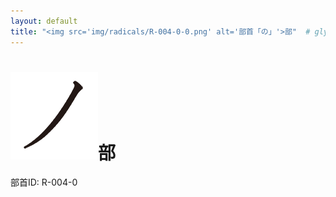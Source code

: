 ```yaml
---
layout: default
title: "<img src='img/radicals/R-004-0-0.png' alt='部首「の」'>部"  # glyphをタイトルに使用
---
```


# <img src='img/radicals/R-004-0-0.png' alt='部首「の」'>部
部首ID: R-004-0
